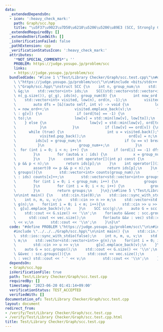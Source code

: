 ```yaml
---
data:
  _extendedDependsOn:
  - icon: ':heavy_check_mark:'
    path: Graph/scc.hpp
    title: "\u5F37\u9023\u7D50\u6210\u5206\u5206\u89E3 (SCC, Strongly Connected Component)"
  _extendedRequiredBy: []
  _extendedVerifiedWith: []
  _isVerificationFailed: false
  _pathExtension: cpp
  _verificationStatusIcon: ':heavy_check_mark:'
  attributes:
    '*NOT_SPECIAL_COMMENTS*': ''
    PROBLEM: https://judge.yosupo.jp/problem/scc
    links:
    - https://judge.yosupo.jp/problem/scc
  bundledCode: "#line 1 \"Test/Library Checker/Graph/scc.test.cpp\"\n#define PROBLEM\
    \ \"https://judge.yosupo.jp/problem/scc\"\n\n#include <bits/stdc++.h>\n#line 1\
    \ \"Graph/scc.hpp\"\nstruct SCC {\n    int n, group_num;\n    std::vector<std::vector<int>>\
    \ &g;\n    std::vector<int> ids;\n    SCC(std::vector<std::vector<int>> &_g) :\
    \ n(_g.size()), g(_g), ids(n), group_num(0) {\n        int now_ord = 0;\n    \
    \    std::vector<int> visited, low(n), ord(n, -1);\n        visited.reserve(n);\n\
    \        auto dfs = [&](auto self, int v) -> void {\n            low[v] = ord[v]\
    \ = now_ord++;\n            visited.emplace_back(v);\n            for(auto to\
    \ : g[v]) {\n                if (ord[to] == -1) {\n                    self(self,\
    \ to);\n                    low[v] = std::min(low[v], low[to]);\n            \
    \    } else {\n                    low[v] = std::min(low[v], ord[to]);\n     \
    \           }\n            }\n            if (low[v] == ord[v]) {\n          \
    \      while (true) {\n                    int u = visited.back();\n         \
    \           visited.pop_back();\n                    ord[u] = n;\n           \
    \         ids[u] = group_num;\n                    if (u == v) break;\n      \
    \          }\n                group_num++;\n            }\n        };\n      \
    \  for (int i = 0; i < n; i++) {\n            if (ord[i] == -1) dfs(dfs, i);\n\
    \        }\n        for (auto& x : ids) {\n            x = group_num - 1 - x;\n\
    \        }\n    }\n    const int operator[](int p) const {\n        assert(0 <=\
    \ p && p < n);\n        return ids[p];\n    }\n    int operator[](int p) { \n\
    \        assert(0 <= p && p < n);\n        return ids[p];\n    }\n    std::vector<std::vector<int>>\
    \ groups(){\n        std::vector<int> counts(group_num);\n        for (auto x\
    \ : ids) counts[x]++;\n        std::vector<std::vector<int>> groups(group_num);\n\
    \        for (int i = 0; i < group_num; i++) {\n            groups[i].reserve(counts[i]);\n\
    \        }\n        for (int i = 0; i < n; i++) {\n            groups[ids[i]].emplace_back(i);\n\
    \        }\n        return groups;\n    }\n};\n#line 5 \"Test/Library Checker/Graph/scc.test.cpp\"\
    \n\nint main() {\n    std::cin.tie(0);\n    std::ios::sync_with_stdio(false);\n\
    \    int n, m, u, v;\n    std::cin >> n >> m;\n    std::vector<std::vector<int>>\
    \ g(n);\n    for(int i = 0; i < m; i++){\n        std::cin >> u >> v;\n      \
    \  g[u].emplace_back(v);\n    }\n    SCC scc(g);\n    auto G = scc.groups();\n\
    \    std::cout << G.size() << '\\n';\n    for(auto &&vec : scc.groups()){\n  \
    \      std::cout << vec.size();\n        for(auto &&v : vec) std::cout << ' '\
    \ << v;\n        std::cout << '\\n';\n    }\n}\n"
  code: "#define PROBLEM \"https://judge.yosupo.jp/problem/scc\"\n\n#include <bits/stdc++.h>\n\
    #include \"../../../Graph/scc.hpp\"\n\nint main() {\n    std::cin.tie(0);\n  \
    \  std::ios::sync_with_stdio(false);\n    int n, m, u, v;\n    std::cin >> n >>\
    \ m;\n    std::vector<std::vector<int>> g(n);\n    for(int i = 0; i < m; i++){\n\
    \        std::cin >> u >> v;\n        g[u].emplace_back(v);\n    }\n    SCC scc(g);\n\
    \    auto G = scc.groups();\n    std::cout << G.size() << '\\n';\n    for(auto\
    \ &&vec : scc.groups()){\n        std::cout << vec.size();\n        for(auto &&v\
    \ : vec) std::cout << ' ' << v;\n        std::cout << '\\n';\n    }\n}\n"
  dependsOn:
  - Graph/scc.hpp
  isVerificationFile: true
  path: Test/Library Checker/Graph/scc.test.cpp
  requiredBy: []
  timestamp: '2023-06-20 01:41:14+09:00'
  verificationStatus: TEST_ACCEPTED
  verifiedWith: []
documentation_of: Test/Library Checker/Graph/scc.test.cpp
layout: document
redirect_from:
- /verify/Test/Library Checker/Graph/scc.test.cpp
- /verify/Test/Library Checker/Graph/scc.test.cpp.html
title: Test/Library Checker/Graph/scc.test.cpp
---
```

